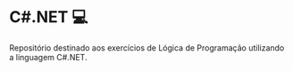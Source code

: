 # C#.NET 💻
Repositório destinado aos exercícios de Lógica de Programação utilizando a linguagem C#.NET.
